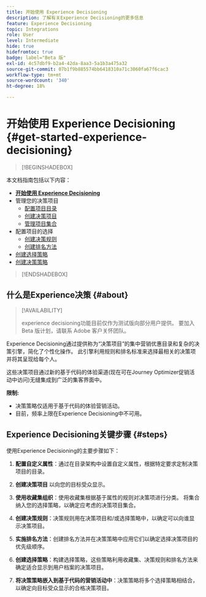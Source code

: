 ```yaml
---
title: 开始使用 Experience Decisioning
description: 了解有关Experience Decisioning的更多信息
feature: Experience Decisioning
topic: Integrations
role: User
level: Intermediate
hide: true
hidefromtoc: true
badge: label="Beta 版"
exl-id: 4c57dbf9-b2a4-42da-8aa3-5a1b3a475a32
source-git-commit: 07b1f9b885574bb6418310a71c3060fa67f6cac3
workflow-type: tm+mt
source-wordcount: '340'
ht-degree: 18%

---
```


# 开始使用 Experience Decisioning {#get-started-experience-decisioning}

>[!BEGINSHADEBOX]

本文档指南包括以下内容：

* **[开始使用 Experience Decisioning](gs-experience-decisioning.md)**
* 管理您的决策项目
   * [配置项目目录](catalogs.md)
   * [创建决策项目](items.md)
   * [管理项目集合](collections.md)
* 配置项目的选择
   * [创建决策规则](rules.md)
   * [创建排名方法](ranking.md)
* [创建选择策略](selection-strategies.md)
* [创建决策策略](create-decision.md)

>[!ENDSHADEBOX]

## 什么是Experience决策 {#about}

>[!AVAILABILITY]
>
>experience decisioning功能目前仅作为测试版向部分用户提供。 要加入 Beta 版计划，请联系 Adobe 客户关怀团队。

Experience Decisioning通过提供称为“决策项目”的集中营销优惠目录和复杂的决策引擎，简化了个性化操作。 此引擎利用规则和排名标准来选择最相关的决策项并将其呈现给每个人。

这些决策项目通过新的基于代码的体验渠道(现在可在Journey Optimizer促销活动中访问)无缝集成到广泛的集客界面中。

**限制:**

* 决策策略仅适用于基于代码的体验营销活动。
* 目前，频率上限在Experience Decisioning中不可用。

## Experience Decisioning关键步骤 {#steps}

使用Experience Decisioning的主要步骤如下：

1. **配置自定义属性**：通过在目录架构中设置自定义属性，根据特定要求定制决策项目的目录。

1. **创建决策项目** 以向您的目标受众显示。

1. **使用收藏集组织**：使用收藏集根据基于属性的规则对决策项进行分类。 将集合纳入您的选择策略，以确定应考虑的决策项目集合。

1. **创建决策规则**：决策规则用在决策项目和/或选择策略中，以确定可以向谁显示决策项目。

1. **实施排名方法**：创建排名方法并在决策策略中应用它们以确定选择决策项目的优先级顺序。

1. **创建选择策略**：构建选择策略，这些策略利用收藏集、决策规则和排名方法来确定适合显示到用户档案的决策项目。

1. **将决策策略嵌入到基于代码的营销活动中**：决策策略将多个选择策略相结合，以确定向目标受众显示的合格决策项目。

